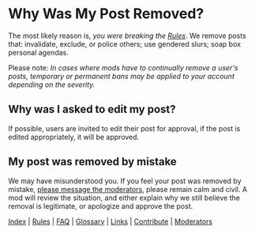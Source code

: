 # **Why Was My Post Removed?**

The most likely reason is, *you were breaking the [Rules](https://github.com/MissTeapot/LGBT-Wikis/blob/main/github_wiki/asktransgender/rules.md)*. We remove posts that: invalidate, exclude, or police others; use gendered slurs; soap box personal agendas. 

Please note: *In cases where mods have to continually remove a user's posts, temporary or permanent bans may be applied to your account depending on the severity.*

## Why was I asked to edit my post? 

If possible, users are invited to edit their post for approval, if the post is edited appropriately, it will be approved. 

## My post was removed by mistake

We may have misunderstood you. If you feel your post was removed by mistake, [please message the moderators](http://www.reddit.com/message/compose?to=%2Fr%2Fasktransgender), please remain calm and civil. A mod will review the situation, and either explain why we still believe the removal is legitimate, or apologize and approve the post.



[Index](https://github.com/MissTeapot/LGBT-Wikis/blob/main/github_wiki/asktransgender/index) | [Rules](w/asktransgender/rules) | [FAQ](w/asktransgender/faq) | [Glossary](w/asktransgender/glossary) | [Links](w/asktransgender/linked) | [Contribute](w/asktransgender/contribute) | [Moderators](http://www.reddit.com/message/compose?to=%2Fr%2Fasktransgender.md)